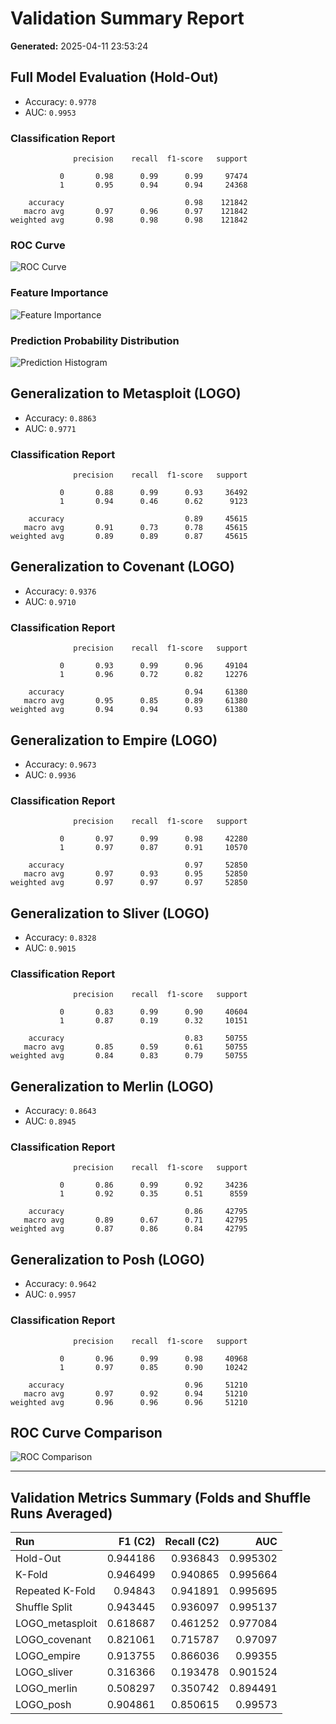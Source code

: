 # Validation Summary Report

**Generated:** 2025-04-11 23:53:24

## Full Model Evaluation (Hold-Out)

- Accuracy: `0.9778`
- AUC: `0.9953`

### Classification Report
```
              precision    recall  f1-score   support

           0       0.98      0.99      0.99     97474
           1       0.95      0.94      0.94     24368

    accuracy                           0.98    121842
   macro avg       0.97      0.96      0.97    121842
weighted avg       0.98      0.98      0.98    121842
```

### ROC Curve
![ROC Curve](images\Hold-Out_roc.png)

### Feature Importance
![Feature Importance](images\Hold-Out_feature_importance.png)

### Prediction Probability Distribution
![Prediction Histogram](images\Hold-Out_histogram.png)

## Generalization to Metasploit (LOGO)

- Accuracy: `0.8863`
- AUC: `0.9771`

### Classification Report
```
              precision    recall  f1-score   support

           0       0.88      0.99      0.93     36492
           1       0.94      0.46      0.62      9123

    accuracy                           0.89     45615
   macro avg       0.91      0.73      0.78     45615
weighted avg       0.89      0.89      0.87     45615
```

## Generalization to Covenant (LOGO)

- Accuracy: `0.9376`
- AUC: `0.9710`

### Classification Report
```
              precision    recall  f1-score   support

           0       0.93      0.99      0.96     49104
           1       0.96      0.72      0.82     12276

    accuracy                           0.94     61380
   macro avg       0.95      0.85      0.89     61380
weighted avg       0.94      0.94      0.93     61380
```

## Generalization to Empire (LOGO)

- Accuracy: `0.9673`
- AUC: `0.9936`

### Classification Report
```
              precision    recall  f1-score   support

           0       0.97      0.99      0.98     42280
           1       0.97      0.87      0.91     10570

    accuracy                           0.97     52850
   macro avg       0.97      0.93      0.95     52850
weighted avg       0.97      0.97      0.97     52850
```

## Generalization to Sliver (LOGO)

- Accuracy: `0.8328`
- AUC: `0.9015`

### Classification Report
```
              precision    recall  f1-score   support

           0       0.83      0.99      0.90     40604
           1       0.87      0.19      0.32     10151

    accuracy                           0.83     50755
   macro avg       0.85      0.59      0.61     50755
weighted avg       0.84      0.83      0.79     50755
```

## Generalization to Merlin (LOGO)

- Accuracy: `0.8643`
- AUC: `0.8945`

### Classification Report
```
              precision    recall  f1-score   support

           0       0.86      0.99      0.92     34236
           1       0.92      0.35      0.51      8559

    accuracy                           0.86     42795
   macro avg       0.89      0.67      0.71     42795
weighted avg       0.87      0.86      0.84     42795
```

## Generalization to Posh (LOGO)

- Accuracy: `0.9642`
- AUC: `0.9957`

### Classification Report
```
              precision    recall  f1-score   support

           0       0.96      0.99      0.98     40968
           1       0.97      0.85      0.90     10242

    accuracy                           0.96     51210
   macro avg       0.97      0.92      0.94     51210
weighted avg       0.96      0.96      0.96     51210
```

## ROC Curve Comparison

![ROC Comparison](images/validation_summary_2025-04-11_23-32-49_roc_comparison.png)

---
## Validation Metrics Summary (Folds and Shuffle Runs Averaged)

| Run             |   F1 (C2) |   Recall (C2) |      AUC |
|:----------------|----------:|--------------:|---------:|
| Hold-Out        |  0.944186 |      0.936843 | 0.995302 |
| K-Fold          |  0.946499 |      0.940865 | 0.995664 |
| Repeated K-Fold |  0.94843  |      0.941891 | 0.995695 |
| Shuffle Split   |  0.943445 |      0.936097 | 0.995137 |
| LOGO_metasploit |  0.618687 |      0.461252 | 0.977084 |
| LOGO_covenant   |  0.821061 |      0.715787 | 0.97097  |
| LOGO_empire     |  0.913755 |      0.866036 | 0.99355  |
| LOGO_sliver     |  0.316366 |      0.193478 | 0.901524 |
| LOGO_merlin     |  0.508297 |      0.350742 | 0.894491 |
| LOGO_posh       |  0.904861 |      0.850615 | 0.99573  |
